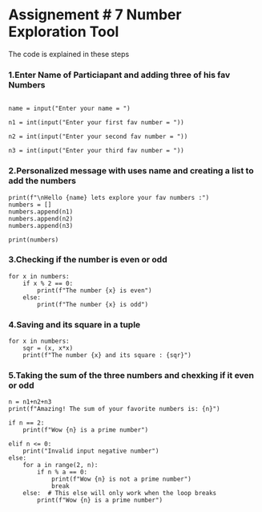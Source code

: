 # Assignement # 7 Number Exploration Tool

The code is explained in these steps

### 1.Enter Name of Particiapant and adding three of his fav Numbers
```

name = input("Enter your name = ")  

n1 = int(input("Enter your first fav number = "))  

n2 = int(input("Enter your second fav number = "))  

n3 = int(input("Enter your third fav number = "))

```

### 2.Personalized message with uses name and creating a list to add the numbers
```
print(f"\nHello {name} lets explore your fav numbers :")
numbers = []
numbers.append(n1)
numbers.append(n2)
numbers.append(n3)

print(numbers)
```
### 3.Checking if the number is even or odd
```
for x in numbers:
    if x % 2 == 0:
        print(f"The number {x} is even")
    else:
        print(f"The number {x} is odd")
```  
### 4.Saving and its square in a tuple
```
for x in numbers:
    sqr = (x, x*x)
    print(f"The number {x} and its square : {sqr}")
```
### 5.Taking the sum of the three numbers and chexking if it even or odd
```
n = n1+n2+n3
print(f"Amazing! The sum of your favorite numbers is: {n}")

if n == 2:
    print(f"Wow {n} is a prime number")

elif n <= 0:
    print("Invalid input negative number")
else:
    for a in range(2, n):
        if n % a == 0:
            print(f"Wow {n} is not a prime number")
            break
    else:  # This else will only work when the loop breaks
        print(f"Wow {n} is a prime number")
```
